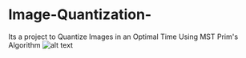 # Image-Quantization-
Its a project to Quantize Images in an Optimal Time Using MST Prim's Algorithm 
![alt text](https://github.com/mo-musaad/Image-Quantization-/Run.PNG?raw=true)
